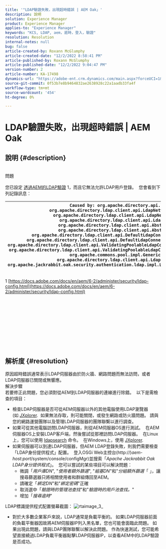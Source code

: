 ```yaml
---
title: '"LDAP驗證失敗，出現超時錯誤 | AEM Oak」'
description: 說明
solution: Experience Manager
product: Experience Manager
applies-to: "Experience Manager"
keywords: "KCS, LDAP, aem，逾時，登入，驗證"
resolution: Resolution
internal-notes: null
bug: false
article-created-by: Roxann McGlumphy
article-created-date: "12/2/2022 8:58:41 PM"
article-published-by: Roxann McGlumphy
article-published-date: "12/2/2022 9:04:47 PM"
version-number: 2
article-number: KA-17498
dynamics-url: "https://adobe-ent.crm.dynamics.com/main.aspx?forceUCI=1&pagetype=entityrecord&etn=knowledgearticle&id=9d3b3e19-8472-ed11-9561-6045bd006079"
source-git-commit: 0f53b7e8b9464832ae2638928c22a1aadb33fa4f
workflow-type: tm+mt
source-wordcount: '454'
ht-degree: 0%

---
```


# LDAP驗證失敗，出現超時錯誤 | AEM Oak

## 說明 {#description}

<br>問題<br><br>
您已設定 [透過AEM的LDAP驗證](https://docs.adobe.com/docs/en/aem/6-2/administer/security/ldap-config.html) 1，而且它無法允許LDAP用戶登錄。  您會看到下列記錄訊息：


| `Caused by: org.apache.directory.api.ldap.model.exception.LdapException: TimeOut occurred``at org.apache.directory.ldap.client.api.LdapNetworkConnection.writeRequest(LdapNetworkConnection.java:4106)``at org.apache.directory.ldap.client.api.LdapNetworkConnection.bindAsync(LdapNetworkConnection.java:1290)``at org.apache.directory.ldap.client.api.LdapNetworkConnection.bind(LdapNetworkConnection.java:1188)``at org.apache.directory.ldap.client.api.AbstractLdapConnection.bind(AbstractLdapConnection.java:127)``at org.apache.directory.ldap.client.api.AbstractLdapConnection.bind(AbstractLdapConnection.java:112)``at org.apache.directory.ldap.client.api.DefaultLdapConnectionFactory.bindConnection(DefaultLdapConnectionFactory.java:64)``at org.apache.directory.ldap.client.api.DefaultLdapConnectionFactory.newLdapConnection(DefaultLdapConnectionFactory.java:107)``at org.apache.directory.ldap.client.api.ValidatingPoolableLdapConnectionFactory.makeObject(ValidatingPoolableLdapConnectionFactory.java:133)``at org.apache.directory.ldap.client.api.ValidatingPoolableLdapConnectionFactory.makeObject(ValidatingPoolableLdapConnectionFactory.java:59)``at org.apache.commons.pool.impl.GenericObjectPool.borrowObject(GenericObjectPool.java:1188)``at org.apache.directory.ldap.client.api.LdapConnectionPool.getConnection(LdapConnectionPool.java:123)``at org.apache.jackrabbit.oak.security.authentication.ldap.impl.LdapIdentityProvider.connect(LdapIdentityProvider.java:771)``... 57 common frames omitted` |
| --- |


1 [https://docs.adobe.com/docs/en/aem/6-2/administer/security/ldap-config.html](https://docs.adobe.com/docs/en/aem/6-2/administer/security/ldap-config.html)
<br><br><br><br> <br><br><br><br><br> <br><br>

## 解析度 {#resolution}


原因超時錯誤通常表示LDAP伺服器由於防火牆、網路問題而無法訪問，或者LDAP伺服器已關閉或無響應。
<br>解決步驟<br>
若要修正此問題，您必須對從AEM到LDAP伺服器的連線進行除錯。  以下是需檢查的項目：

- 檢查LDAP伺服器是否可從AEM伺服器以外的其他電腦使用LDAP瀏覽器(如 [JXplorer](http://jxplorer.org/).  如果無法存取，則可能關閉，或發生網路或防火牆問題。 請與您的網路運營團隊以及管理LDAP伺服器的團隊聯繫以進行調查。
- 如果可從其他電腦訪問LDAP伺服器，則從AEM伺服器OS進行測試。  在AEM伺服器OS上安裝LDAP客戶端，然後嘗試從那裡訪問LDAP伺服器。  在Linux上，您可以使用 [ldapsearch](https://access.redhat.com/documentation/en-US/Red_Hat_Directory_Server/8.2/html/Administration_Guide/Examples-of-common-ldapsearches.html) 命令。  在Windows上，使用 [JXplorer](http://jxplorer.org/).
- 如果伺服器可以到達LDAP伺服器，但AEM LDAP登錄失敗，則我們需要檢查「LDAP身份提供程式」配置。  登入OSGi Web主控台(http://)*aem-host:port*/system/console/configMgr)並搜索「*Apache Jackrabbit Oak LDAP身分提供程式*」。  您可以嘗試的某些項目可以解決問題：
   - 微調「*用戶庫DN*&quot;, &quot;*使用者額外篩選*&quot;, &quot;*組基DN*&quot;和&quot;*分組額外篩選*「 」，讓搜尋篩選器只將相關使用者和群組傳回至AEM。
   - 請確定「*綁定DN*&quot;和&quot;*綁定密碼*&quot;正確
   - 取消選中「*驗證時的管理池查找*&quot;和&quot;*驗證時的用戶池查找。*&quot;
   - 增加「*搜尋逾時*&quot;


LDAP標識提供程式配置螢幕截圖：
![rtaimage_3_](https://helpx.adobe.com/content/dam/help/en/experience-manager/kb/LDAP-error/jcr%3acontent/main-pars/image/rtaimage_3_.png "rtaimage_3_")
- 對於大多數企業客戶來說，LDAP通常是負載平衡的。 如果LDAP伺服器前面的負載平衡器因故將AEM伺服器IP列入黑名單，您也可能會面臨此問題。 如果出現此問題，請與LDAP團隊聯繫以解決此問題。 作為快速測試，您可能希望直接繞過LDAP負載平衡器點擊LDAP伺服器IP，以查看AEM中的LDAP驗證是否成功。

